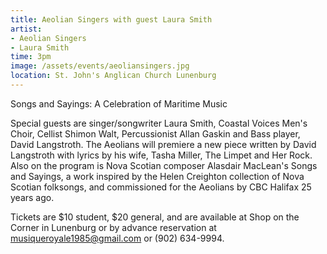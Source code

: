 ```yaml
---
title: Aeolian Singers with guest Laura Smith
artist:
- Aeolian Singers
- Laura Smith
time: 3pm
image: /assets/events/aeoliansingers.jpg
location: St. John's Anglican Church Lunenburg
---
```


Songs and Sayings: A Celebration of Maritime Music

Special guests are singer/songwriter Laura Smith, Coastal Voices Men's Choir, Cellist Shimon Walt, Percussionist Allan Gaskin and Bass player, David Langstroth. The Aeolians will premiere a new piece written by David Langstroth with lyrics by his wife, Tasha Miller, The Limpet and Her Rock. Also on the program is Nova Scotian composer Alasdair MacLean's Songs and Sayings, a work inspired by the Helen Creighton collection of Nova Scotian folksongs, and commissioned for the Aeolians by CBC Halifax 25 years ago.

Tickets are $10 student, $20 general, and are available at Shop on the Corner in Lunenburg or by advance reservation at [musiqueroyale1985@gmail.com](mailto:musiqueroyale1985@gmail.com) or (902) 634-9994.